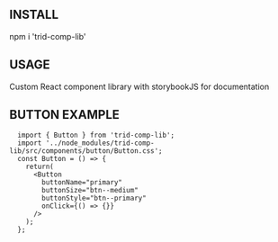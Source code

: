 ## INSTALL

npm i 'trid-comp-lib'

## USAGE

Custom React component library with storybookJS for documentation

## BUTTON EXAMPLE

      import { Button } from 'trid-comp-lib';
      import '../node_modules/trid-comp-lib/src/components/button/Button.css';
      const Button = () => {
        return(
          <Button
            buttonName="primary"
            buttonSize="btn--medium"
            buttonStyle="btn--primary"
            onClick={() => {}}
          />
        );
      };
